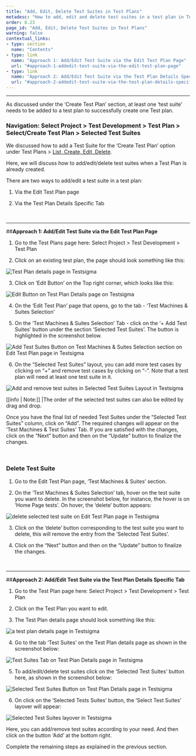 ```yaml
---
title: "Add, Edit, Delete Test Suites in Test Plans"
metadesc: "How to add, edit and delete test suites in a test plan in Testsigma. "
order: 8.23
page_id: "Add, Edit, Delete Test Suites in Test Plans"
warning: false
contextual_links:
- type: section
  name: "Contents" 
- type: link
  name: "Approach 1: Add/Edit Test Suite via the Edit Test Plan Page"
  url: "#approach-1-addedit-test-suite-via-the-edit-test-plan-page"
- type: link
  name: "Approach 2: Add/Edit Test Suite via the Test Plan Details Specific Tab"
  url: "#approach-2-addedit-test-suite-via-the-test-plan-details-specific-tab"
---
```


---

As discussed under the ‘Create Test Plan’ section, at least one ‘test suite' needs to be added to a test plan to successfully create one Test plan. 

### Navigation: Select Project > Test Development > Test Plan > Select/Create Test Plan > Selected Test Suites

We discussed how to add a Test Suite for the ‘Create Test Plan’ option under Test Plans > [List, Create, Edit, Delete](https://testsigma.com/docs/test-management/test-plans/overview/).

Here, we will discuss how to add/edit/delete test suites when a Test Plan is already created.

There are two ways to add/edit a test suite in a test plan:

1. Via the Edit Test Plan page
   
2. Via the Test Plan Details Specific Tab

&emsp;

---
##**Approach 1: Add/Edit Test Suite via the Edit Test Plan Page**
1. Go to the Test Plans page here: Select Project > Test Development > Test Plan
    
2. Click on an existing test plan, the page should look something like this:

![Test Plan details page in Testsigma](https://docs.testsigma.com/images/manage-test-suites/test-plan-details-page-testsigmaunnamed.png)

3. Click on ‘Edit Button’ on the Top right corner, which looks like this:

![Edit Button on Test Plan Details page on Testsigma](https://docs.testsigma.com/images/manage-test-suites/edit-button-test-plan-details-testsigma.png)

4. On the ‘Edit Test Plan’ page that opens, go to the tab - ‘Test Machines & Suites Selection’

5. On the ‘Test Machines & Suites Selection’ Tab - click on the ‘+ Add Test Suites’ button under the section ‘Selected Test Suites’. The button is highlighted in the screenshot below.

![Add Test Suites Button on Test Machines & Suites Selection section on Edit Test Plan page in Testsigma](https://docs.testsigma.com/images/manage-test-suites/add-test-suites-button-test-machines-and-suites-selection-edit-test-plan-testsigma.png)

6. On the “Selected Test Suites” layout, you can add more test cases by clicking on “+” and remove test cases by clicking on “-”. Note that a test plan will need at least one test suite in it. 

![Add and remove test suites in Selected Test Suites Layout in Testsigma](https://docs.testsigma.com/images/manage-test-suites/selected-test-suites-layout-add-remove-test-suites-testsigma.png)

[[info | Note:]]
|The order of the selected test suites can also be edited by drag and drop.


Once you have the final list of needed Test Suites under the “Selected Test Suites” column, click on “Add”. The required changes will appear on the ‘Test Machines & Test Suites’ Tab.
If you are satisfied with the changes, click on the “Next” button and then on the “Update” button to finalize the changes.

&emsp;

### Delete Test Suite
1. Go to the Edit Test Plan page, ‘Test Machines & Suites’ section.
   
2. On the ‘Test Machines & Suites Selection’ tab, hover on the test suite you want to delete. In the screenshot below, for instance, the hover is on ‘Home Page tests’. On hover, the ‘delete’ button appears:

![delete selected test suite on Edit Test Plan page in Testsigma](https://docs.testsigma.com/images/manage-test-suites/delete-selected-test-suite-edit-test-plan-testsigma.png)

3. Click on the ‘delete’ button corresponding to the test suite you want to delete, this will remove the entry from the ‘Selected Test Suites’.
   
4. Click on the “Next” button and then on the “Update” button to finalize the changes.

&emsp;

---
##**Approach 2: Add/Edit Test Suite via the Test Plan Details Specific Tab**

1. Go to the Test Plan page here: Select Project > Test Development > Test Plan
   
2. Click on the Test Plan you want to edit.
   
3. The Test Plan details page should look something like this:

![a test plan details page in Testsigma](https://docs.testsigma.com/images/manage-test-suites/test-plan-details-page-testsigma.png)

4. Go to the tab ‘Test Suites’ on the Test Plan details page as shown in the screenshot below:

![Test Suites Tab on Test Plan Details page in Testsigma](https://docs.testsigma.com/images/manage-test-suites/test-suites-tab-test-plan-details-page-testsigma.png)

5. To add/edit/delete test suites click on the ‘Selected Test Suites’ button here, as shown in the screenshot below:

![Selected Test Suites Button on Test Plan Details page in Testsigma](https://docs.testsigma.com/images/manage-test-suites/selected-test-suites-button-test-plan-details-page-testsigma.png)

6. On click on the ‘Selected Tests Suites’ button, the ‘Select Test Suites’ layover will appear:

![Selected Test Suites layover in Testsigma](https://docs.testsigma.com/images/manage-test-suites/selected-test-suites-layover-testsigma.png)

Here, you can add/remove test suites according to your need. And then click on the button ‘Add’ at the bottom right.

Complete the remaining steps as explained in the previous section.





